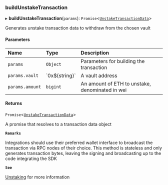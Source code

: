 ### buildUnstakeTransaction

▸ **buildUnstakeTransaction**(`params`): `Promise`\<[`UnstakeTransactionData`](../../../interfaces/UnstakeTransactionData.md)\>

Generates unstake transaction data to withdraw from the chosen vault

#### Parameters

| Name | Type | Description |
| :------ | :------ | :------ |
| `params` | `Object` | Parameters for building the transaction |
| `params.vault` | \`0x$\{string}\` | A vault address |
| `params.amount` | `bigint` | An amount of ETH to unstake, denominated in wei |

#### Returns

`Promise`\<[`UnstakeTransactionData`](../../../interfaces/UnstakeTransactionData.md)\>

A promise that resolves to a transaction data object

**`Remarks`**

Integrations should use their preferred wallet interface to broadcast the transaction via RPC nodes of
their choice. This method is stateless and only generates transaction bytes, leaving the signing and broadcasting up to
the code integrating the SDK

**`See`**

[Unstaking](https://chorus-one.gitbook.io/opus-pool-sdk-1.0/build-your-staking-dapp/4-unstaking) for more information